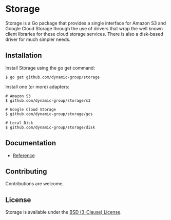 # Storage

Storage is a Go package that provides a single interface for Amazon S3 and Google Cloud Storage through the use of drivers that wrap the well known client libraries for these cloud storage services. There is also a disk-based driver for much simpler needs.

## Installation

Install Storage using the go get command:

    $ go get github.com/dynamic-group/storage

Install one (or more) adapters:

    # Amazon S3
    $ github.com/dynamic-group/storage/s3

    # Google Cloud Storage
    $ github.com/dynamic-group/storage/gcs

    # Local Disk
    $ github.com/dynamic-group/storage/disk

## Documentation

- [Reference](http://godoc.org/github.com/dynamic-group/storage)

## Contributing

Contributions are welcome.

## License

Storage is available under the [BSD (3-Clause) License](http://opensource.org/licenses/BSD-3-Clause).
